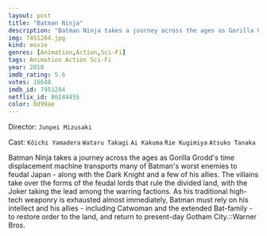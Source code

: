 ```yaml
---
layout: post
title: "Batman Ninja"
description: "Batman Ninja takes a journey across the ages as Gorilla Grodd's time displacement machine transports many of Batman's worst enemies to feudal Japan - along with the Dark Knight and a few of his allies. The villains take over the forms of the feudal lords that rule the divided land, with the Joker taking the lead among the warring factions. As his traditional high-tech weaponry is exhausted almost immediately, Batman must rely on his intell.."
img: 7451284.jpg
kind: movie
genres: [Animation,Action,Sci-Fi]
tags: Animation Action Sci-Fi 
year: 2018
imdb_rating: 5.6
votes: 16648
imdb_id: 7451284
netflix_id: 80244455
color: 8d99ae
---
```

Director: `Junpei Mizusaki`  

Cast: `Kôichi Yamadera` `Wataru Takagi` `Ai Kakuma` `Rie Kugimiya` `Atsuko Tanaka` 

Batman Ninja takes a journey across the ages as Gorilla Grodd's time displacement machine transports many of Batman's worst enemies to feudal Japan - along with the Dark Knight and a few of his allies. The villains take over the forms of the feudal lords that rule the divided land, with the Joker taking the lead among the warring factions. As his traditional high-tech weaponry is exhausted almost immediately, Batman must rely on his intellect and his allies - including Catwoman and the extended Bat-family - to restore order to the land, and return to present-day Gotham City.::Warner Bros.